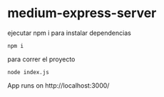 # medium-express-server

ejecutar npm i para instalar dependencias

```
npm i
```

para correr el proyecto
```
node index.js
```

App runs on http://localhost:3000/
